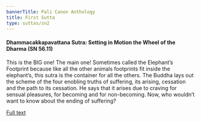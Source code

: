 ```yaml
---
bannerTitle: Pali Canon Anthology
title: First Sutta
type: suttas/sn2
---
```


#### Dhammacakkapavattana Sutra: Setting in Motion the Wheel of the Dharma (SN 56.11)

This is the BIG one! The main one! Sometimes called the Elephant’s Footprint because like all the other animals footprints fit inside the elephant’s, this sutra is the container for all the others. The Buddha lays out the scheme of the four enobling truths of suffering, its arising, cessation and the path to its cessation. He says that it arises due to craving for sensual pleasures, for becoming and for non-becoming. Now, who wouldn’t want to know about the ending of suffering?

[Full text](https://www.dhammatalks.org/suttas/SN/SN56_11.html)
